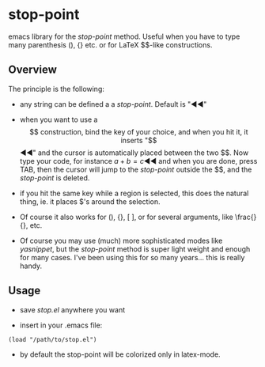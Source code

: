 # stop-point

emacs library for the _stop-point_ method. Useful when you have to
type many parenthesis (), {} etc.  or for LaTeX $$-like constructions.

## Overview

The principle is the following:

* any string can be defined a a _stop-point_. Default is "◀◀"

* when you want to use a $$ construction, bind the key of your choice,
and when you hit it, it inserts "$$◀◀" and the cursor is automatically
placed between the two $$.  Now type your code, for instance $a+b=c$◀◀
and when you are done, press TAB, then the cursor will jump to the
_stop-point_ outside the $$, and the _stop-point_ is deleted.

* if you hit the same key while a region is selected, this does the
  natural thing, ie. it places $'s around the selection.

* Of course it also works for (), {}, \[ \], or for several arguments,
  like \frac{}{}, etc.

* Of course you may use (much) more sophisticated modes like
_yasnippet_, but the _stop-point_ method is super light weight and
enough for many cases.  I've been using this for so many years... this
is really handy.

## Usage

* save *stop.el* anywhere you want

* insert in your .emacs file:

```elisp
(load "/path/to/stop.el")
```

* by default the stop-point will be colorized only in latex-mode.
